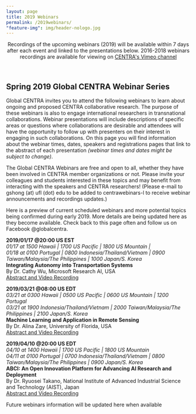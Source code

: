 ```yaml
---
layout: page
title: 2019 Webinars
permalink: /2019webinars/
"feature-img": img/header-nologo.jpg
---
```

  
<p align="center">
Recordings of the upcoming webinars (2019) will be available within 7 days after each event and linked to the presentations below. 2016-2018 webinars recordings are available for viewing on <a href="https://goo.gl/nUjf6F" target="_blank">CENTRA's Vimeo channel</a>
</p>
<br>   
   
## Spring 2019 Global CENTRA Webinar Series

Global CENTRA invites you to attend the following webinars to learn about ongoing and proposed CENTRA collaborative research. The purpose of these webinars is also to engage international researchers in transnational collaborations. Webinar presentations will include descriptions of specific areas or questions where collaborations are desirable and attendees will have the opportunity to follow up with presenters on their interest in engaging in such collaborations. On this page you will find information about the webinar times, dates, speakers and registrations pages that link to the abstract of each presentation *(webinar times and dates might be subject to change)*. 

The Global CENTRA Webinars are free and open to all, whether they have been involved in CENTRA member organizations or not. Please invite your colleagues and students interested in these topics and may benefit from interacting with the speakers and CENTRA researchers! (Please e-mail to gshong (at) ufl (dot) edu to be added to centrawebinars-l to receive webinar announcements and recordings updates.) 

Here is a preview of current scheduled webinars and more potential topics being confirmed during early 2019. More details are being updated here as they become available. Check back to this page often and follow us on Facebook @globalcentra.

**2019/01/17 @20:00 US EST**  
*01/17 at 1500 Hawaii | 1700 US Pacific | 1800 US Mountain |*   
*01/18 at 0100 Portugal | 0800 Indonesia/Thailand/Vietnam | 0900 Taiwan/Malaysia/The Philippines | 1000 Japan/S. Korea*  
**Integrating Autonomy into Transportation Systems**  
By Dr. Cathy Wu, Microsoft Research AI, USA  
[Abstract and Video Recording](https://vimeo.com/319636804)
  
**2019/03/21 @08:00 US EDT**  
*03/21 at 0300 Hawaii | 0500 US Pacific | 0600 US Mountain | 1200 Portugal*   
*03/21 at 1900 Indonesia/Thailand/Vietnam | 2000 Taiwan/Malaysia/The Philippines | 2100 Japan/S. Korea*  
**Machine Learning and Application in Remote Sensing**  
By Dr. Alina Zare, University of Florida, USA   
[Abstract and Video Recording](https://vimeo.com/325987097)  
  
**2019/04/10 @20:00 US EDT**  
*04/10 at 1400 Hawaii | 1700 US Pacific | 1800 US Mountain*   
*04/11 at 0100 Portugal | 0700 Indonesia/Thailand/Vietnam | 0800 Taiwan/Malaysia/The Philippines | 0900 Japan/S. Korea*  
**ABCI: An Open Innovation Platform for Advancing AI Research and Deployment**   
By Dr. Ryuosei Takano, National Institute of Advanced Industrial Science and Technology (AIST), Japan   
[Abstract and Video Recording](https://vimeo.com/330841817)   
  
  
  
Future webinars information will be updated here when available



